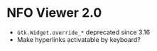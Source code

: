 NFO Viewer 2.0
==============

 * `Gtk.Widget.override_*` deprecated since 3.16
 * Make hyperlinks activatable by keyboard?

